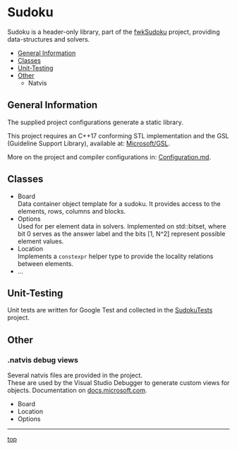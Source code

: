 ﻿<!-------------------------------------------------------------><a id="top"></a>
# Sudoku #
<!----------------------------------------------------------------------------->
<!-- Description -->
Sudoku is a header-only library, part of the
[fwkSudoku](https://github.com/Farwaykorse/fwkSudoku) project,
providing data-structures and solvers.

<!-- TOC -->
- [General Information](#general)
- [Classes](#elements)
- [Unit-Testing](#test)
- [Other](#other)
  - Natvis

<!---------------------------------------------------------><a id="general"></a>
## General Information ##
<!----------------------------------------------------------------------------->
<!-- Usage -->
The supplied project configurations generate a static library.

<!-- Compilation -->
<!-- libraries -->
This project requires an C++17 conforming STL implementation and the GSL
(Guideline Support Library), available at:
[Microsoft/GSL](https://github.com/Microsoft/GSL).

More on the project and compiler configurations in:
[Configuration.md](../docs/Configuration.md).

<!--------------------------------------------------------><a id="elements"></a>
## Classes ##
<!----------------------------------------------------------------------------->
- Board  
	Data container object template for a sudoku.
	It provides access to the elements, rows, columns and blocks.
- Options  
	Used for per element data in solvers.
	Implemented on std::bitset, where bit 0 serves as the answer label and the 
	bits [1, N^2] represent possible element values.
- Location  
	Implements a `constexpr` helper type to provide the locality relations
	between elements.
- ...

<!------------------------------------------------------------><a id="test"></a>
## Unit-Testing ##
<!----------------------------------------------------------------------------->
Unit tests are written for Google Test and collected in the
[SudokuTests](../SudokuTests) project.


<!-----------------------------------------------------------><a id="other"></a>
## Other ##
<!----------------------------------------------------------------------------->
### .natvis debug views ###
<!----------------------------------------------------------------------------->
Several natvis files are provided in the project.  
These are used by the Visual Studio Debugger to generate custom views for
objects. Documentation on
[docs.microsoft.com](https://docs.microsoft.com/visualstudio/debugger/create-custom-views-of-native-objects).
- Board
- Location
- Options

----
[top](#top)
